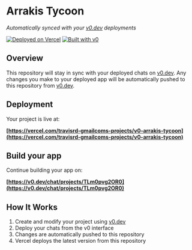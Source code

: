# Arrakis Tycoon

*Automatically synced with your [v0.dev](https://v0.dev) deployments*

[![Deployed on Vercel](https://img.shields.io/badge/Deployed%20on-Vercel-black?style=for-the-badge&logo=vercel)](https://vercel.com/travisrd-gmailcoms-projects/v0-arrakis-tycoon)
[![Built with v0](https://img.shields.io/badge/Built%20with-v0.dev-black?style=for-the-badge)](https://v0.dev/chat/projects/TLm0pvg2OR0)

## Overview

This repository will stay in sync with your deployed chats on [v0.dev](https://v0.dev).
Any changes you make to your deployed app will be automatically pushed to this repository from [v0.dev](https://v0.dev).

## Deployment

Your project is live at:

**[https://vercel.com/travisrd-gmailcoms-projects/v0-arrakis-tycoon](https://vercel.com/travisrd-gmailcoms-projects/v0-arrakis-tycoon)**

## Build your app

Continue building your app on:

**[https://v0.dev/chat/projects/TLm0pvg2OR0](https://v0.dev/chat/projects/TLm0pvg2OR0)**

## How It Works

1. Create and modify your project using [v0.dev](https://v0.dev)
2. Deploy your chats from the v0 interface
3. Changes are automatically pushed to this repository
4. Vercel deploys the latest version from this repository
